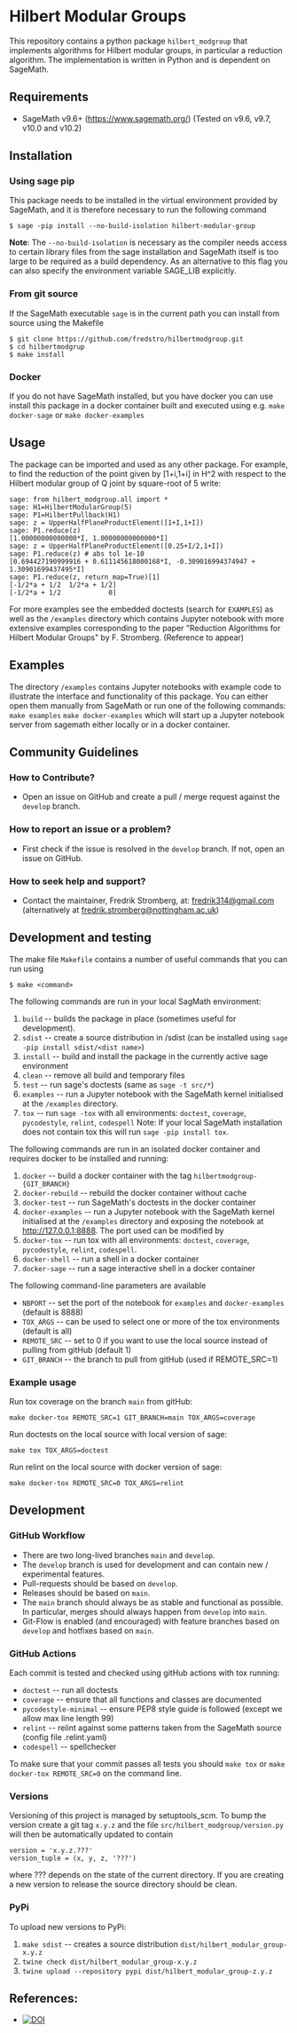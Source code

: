 # Hilbert Modular Groups

This repository contains a python package `hilbert_modgroup` that implements algorithms 
for Hilbert modular groups, in particular a reduction algorithm. The implementation is written in Python 
and is dependent on SageMath.

## Requirements
- SageMath v9.6+ (https://www.sagemath.org/)
  (Tested on v9.6, v9.7, v10.0 and v10.2)

## Installation
### Using sage pip
This package needs to be installed in the virtual environment provided by SageMath, and it is therefore necessary 
to run the following command 
```console
$ sage -pip install --no-build-isolation hilbert-modular-group
```
**Note**: The `--no-build-isolation` is necessary as the compiler needs access 
to certain library files from the sage installation and SageMath itself is 
too large to be required as a build dependency. 
As an alternative to this flag you can also specify the environment variable 
SAGE_LIB explicitly.

### From git source
If the SageMath executable `sage` is in the current path you can install from source using the Makefile

```console
$ git clone https://github.com/fredstro/hilbertmodgroup.git
$ cd hilbertmodgrup
$ make install
```

### Docker
If you do not have SageMath installed, but you have docker you can use install this package
in a docker container built and executed using e.g. `make docker-sage` or `make docker-examples`


## Usage
The package can be imported and used as any other package. 
For example, to find the reduction of the point given by [1+i,1+i] in H^2 
with respect to the Hilbert modular group of Q joint by square-root of 5 write: 

```
sage: from hilbert_modgroup.all import *
sage: H1=HilbertModularGroup(5)
sage: P1=HilbertPullback(H1)
sage: z = UpperHalfPlaneProductElement([1+I,1+I])
sage: P1.reduce(z)
[1.00000000000000*I, 1.00000000000000*I]
sage: z = UpperHalfPlaneProductElement([0.25+I/2,1+I])
sage: P1.reduce(z) # abs tol 1e-10
[0.694427190999916 + 0.611145618000168*I, -0.309016994374947 + 1.30901699437495*I]
sage: P1.reduce(z, return_map=True)[1]
[-1/2*a + 1/2  1/2*a + 1/2]
[-1/2*a + 1/2            0]

```
For more examples see the embedded doctests (search for `EXAMPLES`) as well as
the `/examples` directory which contains Jupyter notebook with more extensive 
examples corresponding to the paper
"Reduction Algorithms for Hilbert Modular Groups" by F. Stromberg. (Reference to appear)

## Examples

The directory `/examples` contains Jupyter notebooks with example code to illustrate the interface and functionality of this package. 
You can either open them manually from SageMath or run one of the following commands:
`make examples`
`make docker-examples`
which will start up a Jupyter notebook server from sagemath either locally or in a docker container. 

## Community Guidelines

### How to Contribute?
- Open an issue on GitHub and create a pull / merge request against the `develop` branch.
### How to report an issue or a problem? 
- First check if the issue is resolved in the `develop` branch. If not, open an issue on GitHub. 
### How to seek help and support?
- Contact the maintainer, Fredrik Stromberg, at: fredrik314@gmail.com (alternatively at fredrik.stromberg@nottingham.ac.uk)

## Development and testing

The make file `Makefile` contains a number of useful commands that you can run using 
```console
$ make <command>
```
The following commands are run in your local SagMath environment:
1. `build` -- builds the package in place (sometimes useful for development).
2. `sdist` -- create a source distribution in /sdist (can be installed using `sage -pip install sdist/<dist name>`)
3. `install` -- build and install the package in the currently active sage environment
4. `clean` -- remove all build and temporary files
5. `test` -- run sage's doctests (same as `sage -t src/*`)
6. `examples` -- run a Jupyter notebook with the SageMath kernel initialised at the `/examples` directory.
7. `tox` -- run `sage -tox` with all environments: `doctest`, `coverage`, `pycodestyle`, `relint`, `codespell`
   Note: If your local SageMath installation does not contain tox this will run `sage -pip install tox`.

The following commands are run in an isolated docker container 
and requires docker to be installed and running:
1. `docker` -- build a docker container with the tag `hilbertmodgroup-{GIT_BRANCH}`
2. `docker-rebuild` -- rebuild the docker container without cache
3. `docker-test` -- run SageMath's doctests in the docker container
4. `docker-examples` -- run a Jupyter notebook with the SageMath kernel initialised at the `/examples` directory 
  and exposing the notebook at http://127.0.0.1:8888. The port used can be modified by 
5. `docker-tox` -- run tox with all environments: `doctest`, `coverage`, `pycodestyle`, `relint`, `codespell`. 
6. `docker-shell` -- run a shell in a docker container
7. `docker-sage` -- run a sage interactive shell in a docker container

The following command-line parameters are available 
- `NBPORT` -- set the port of the notebook for `examples` and `docker-examples`  (default is 8888)
- `TOX_ARGS` -- can be used to select one or more of the tox environments (default is all)
- `REMOTE_SRC` -- set to 0 if you want to use the local source instead of pulling from gitHub (default 1)
- `GIT_BRANCH` -- the branch to pull from gitHub (used if REMOTE_SRC=1)

### Example usage
Run tox coverage on the branch `main` from gitHub:

`make docker-tox REMOTE_SRC=1 GIT_BRANCH=main TOX_ARGS=coverage`

Run doctests on the local source with local version of sage:

`make tox TOX_ARGS=doctest`

Run relint on the local source with docker version of sage:

`make docker-tox REMOTE_SRC=0 TOX_ARGS=relint`

## Development

### GitHub Workflow

- There are two long-lived branches `main` and `develop`.
- The `develop` branch is used for development and can contain new / experimental features.  
- Pull-requests should be based on `develop`.
- Releases should be based on `main`.
- The `main` branch should always be as stable and functional as possible. In particular, merges should always happen from `develop` into `main`. 
- Git-Flow is enabled (and encouraged) with feature branches based on `develop` and hotfixes based on `main`. 

### GitHub Actions

Each commit is tested and checked using gitHub actions with tox running:
- `doctest` -- run all doctests
- `coverage` -- ensure that all functions and classes are documented 
- `pycodestyle-minimal` -- ensure PEP8 style guide is followed (except we allow max line length 99)
- `relint` -- relint against some patterns taken from the SageMath source (config file .relint.yaml)
- `codespell` -- spellchecker

To make sure that your commit passes all tests you should `make tox` or `make docker-tox REMOTE_SRC=0` on the command line.

### Versions

Versioning of this project is managed by setuptools_scm.
To bump the version create a git tag `x.y.z` and the file 
 `src/hilbert_modgroup/version.py` will then be automatically updated to contain 
```
version = 'x.y.z.???'
version_tuple = (x, y, z, '???')
```
where ??? depends on the state of the current directory. 
If you are creating a new version to release the source directory should be clean.

### PyPi

To upload new versions to PyPi: 
1. `make sdist` -- creates a source distribution `dist/hilbert_modular_group-x.y.z`
2. `twine check dist/hilbert_modular_group-x.y.z`
3. `twine upload --repository pypi dist/hilbert_modular_group-z.y.z`

## References:

- [![DOI](https://joss.theoj.org/papers/10.21105/joss.03996/status.svg)](https://doi.org/10.21105/joss.03996)

